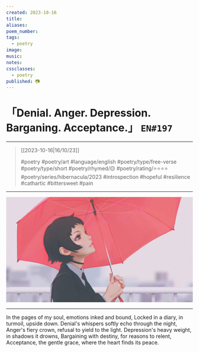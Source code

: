 ```yaml
---
created: 2023-10-16
title:
aliases:
poem_number:
tags:
  - poetry
image:
music:
notes:
cssclasses:
  - poetry
published: 📷
---
```

# 「Denial. Anger. Depression. Barganing. Acceptance.」 `EN#197`

---

> [[2023-10-16|16/10/23]]
> 
> #poetry 
> #poetry/art 
> #language/english 
> #poetry/type/free-verse #poetry/type/short 
> #poetry/rhymed/🟡 
> #poetry/rating/⭐⭐⭐⭐ 
> #poetry/series/hibernacula/2023 #introspection #hopeful #resilience #cathartic #bittersweet #pain 

---

![poem-denial_anger_depression_barganing_acceptance](../!art/poem-denial_anger_depression_barganing_acceptance.png)


---

In the pages of my soul, emotions inked and bound,
Locked in a diary, in turmoil, upside down.
Denial's whispers softly echo through the night,
Anger's fiery crown, refusal to yield to the light.
Depression's heavy weight, in shadows it drowns,
Bargaining with destiny, for reasons to relent,
Acceptance, the gentle grace, where the heart finds its peace.